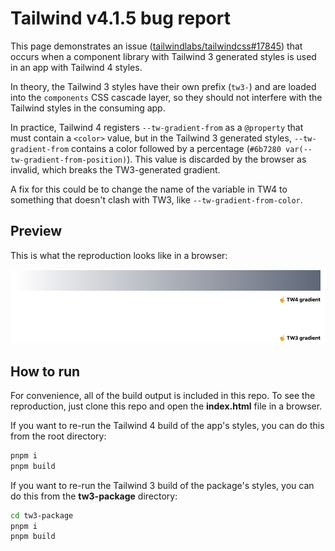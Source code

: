 # Tailwind v4.1.5 bug report

This page demonstrates an issue ([tailwindlabs/tailwindcss#17845](https://github.com/tailwindlabs/tailwindcss/issues/17845)) that occurs when a component library with Tailwind 3 generated styles is used in an app with Tailwind 4 styles.

In theory, the Tailwind 3 styles have their own prefix (`tw3-`) and are loaded into the `components` CSS cascade layer, so they should not interfere with the Tailwind styles in the consuming app.

In practice, Tailwind 4 registers `--tw-gradient-from` as a `@property` that must contain a `<color>` value, but in the Tailwind 3 generated styles, `--tw-gradient-from` contains a color followed by a percentage (`#6b7280 var(--tw-gradient-from-position)`). This value is discarded by the browser as invalid, which breaks the TW3-generated gradient.

A fix for this could be to change the name of the variable in TW4 to something that doesn't clash with TW3, like `--tw-gradient-from-color`.

## Preview

This is what the reproduction looks like in a browser:

![screenshot of the demo](./demo.png)

## How to run

For convenience, all of the build output is included in this repo. To see the reproduction, just clone this repo and open the **index.html** file in a browser.

If you want to re-run the Tailwind 4 build of the app's styles, you can do this from the root directory:

```sh
pnpm i
pnpm build
```

If you want to re-run the Tailwind 3 build of the package's styles, you can do this from the **tw3-package** directory:

```sh
cd tw3-package
pnpm i
pnpm build
```
